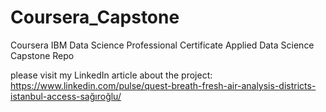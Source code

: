 # Coursera_Capstone
Coursera IBM Data Science Professional Certificate Applied Data Science Capstone Repo

please visit my LinkedIn article about the project: https://www.linkedin.com/pulse/quest-breath-fresh-air-analysis-districts-istanbul-access-sağıroğlu/
